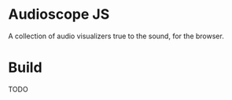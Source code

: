 Audioscope JS
=============

A collection of audio visualizers true to the sound, for the browser.

Build
=====

TODO

